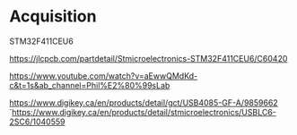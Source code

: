 # Acquisition


STM32F411CEU6

https://jlcpcb.com/partdetail/Stmicroelectronics-STM32F411CEU6/C60420

https://www.youtube.com/watch?v=aEwwQMdKd-c&t=1s&ab_channel=Phil%E2%80%99sLab

https://www.digikey.ca/en/products/detail/gct/USB4085-GF-A/9859662
`https://www.digikey.ca/en/products/detail/stmicroelectronics/USBLC6-2SC6/1040559